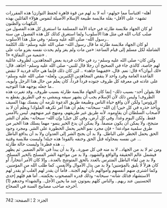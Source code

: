 ------------------------------------------------------------------------

أهله- اقتباساً مما حولهم- أنه لا بد لهم من قوة قاهرة لحفظ التوازن! هذه
المقررات تشهد- على الأقل- بقلة ملابسة طبيعة الإسلام الأصيلة لنفوس هؤلاء
القائلين بهذه التكهنات والظنون.  
لو كان الجهاد ملابسة طارئة في حياة الأمة المسلمة ما استغرق كل هذه الفصول
من صلب كتاب الله في مثل هذا الأسلوب! ولما استغرق كذلك كل هذه الفصول من
سنة رسول الله- صلى الله عليه وسلم- وفي مثل هذا الأسلوب..  
لو كان الجهاد ملابسة طارئة ما قال رسول الله- صلى الله عليه وسلم- تلك
الكلمة الشاملة لكل مسلم إلى قيام الساعة: «من مات ولم يغز ولم يحدث نفسه
بغزو مات على شعبة من النفاق» «1» .  
ولئن كان- صلى الله عليه وسلم- رد في حالات فردية بعض المجاهدين، لظروف
عائلية لهم خاصة، كالذي جاء في الصحيح أن رجلا قال للنبي- صلى الله عليه
وسلم- أجاهد. قال: «لك أبوان؟» قال: نعم. قال، «ففيهما جاهد» .. لئن كان
ذلك فإنما هي حالة فردية لا تنقض القاعدة العامة وفرد واحد لا ينقص
المجاهدين الكثيرين. ولعله- صلى الله عليه وسلم- على عادته في معرفة كل
ظروف جنوده فرداً فرداً، كان يعلم من حال هذا الرجل وأبويه، ما جعله يوجهه
هذا التوجيه..  
فلا يقولن أحد- بسبب ذلك- إنما كان الجهاد ملابسة طارئة بسبب ظروف. وقد
تغيرت هذه الظروف! وليس ذلك لأن الإسلام يجب أن يشهر سيفه ويمشي به في
الطريق يقطع به الرؤوس! ولكن لأن واقع حياة الناس وطبيعة طريق الدعوة تلزمه
أن يمسك بهذا السيف ويأخذ حذره في كل حين! إن الله- سبحانه- يعلم أن هذا
أمر تكرهه الملوك! ويعلم أن لا بد لأصحاب السلطان أن يقاوموه. لأنه طريق
غير طريقهم، ومنهج غير منهجهم. ليس بالأمس فقط. ولكن اليوم وغداً. وفي كل
أرض، وفي كل جيل! وإن الله- سبحانه- يعلم أن الشر متبجح، ولا يمكن أن يكون
منصفاً. ولا يمكن أن يدع الخير ينمو- مهما يسلك هذا الخير من طرق سلمية
موادعة! - فإن مجرد نمو الخير يحمل الخطورة على الشر. ومجرد وجود الحق يحمل
الخطر على الباطل. ولا بد أن يجنح الشر إلى العدوان ولا بد أن يدافع الباطل
عن نفسه بمحاولة قتل الحق وخنقه بالقوة! هذه جبلة! وليست ملابسة وقتية
...  
هذه فطرة! وليست حالة طارئة ...  
ومن ثم لا بد من الجهاد.. لا بد منه في كل صورة.. ولا بد أن يبدأ في عالم
الضمير. ثم يظهر فيشمل عالم الحقيقة والواقع والشهود. ولا بد من مواجهة
الشر المسلح بالخير المسلح. ولا بد من لقاء الباطل المتترس بالعدد بالحق
المتوشح بالعدة.. وإلا كان الأمر انتحاراً. أو كان هزلاً لا يليق بالمؤمنين!
ولا بد من بذل الأموال والأنفس. كما طلب الله من المؤمنين. وكما اشترى منهم
أنفسهم وأموالهم بأن لهم الجنة.. فأما أن يقدر لهم الغلب أو يقدر لهم
الاستشهاد فذلك شأنه- سبحانه- وذلك قدره المصحوب بحكمته.. أما هم فلهم إحدى
الحسنيين عند ربهم.. والناس كلهم يموتون عند ما يحين الأجل.. والشهداء
وحدهم (1) أخرجه صاحب مصابيح السنة في الصحاح.

------------------------------------------------------------------------

الجزء: 2 ¦ الصفحة: 742
